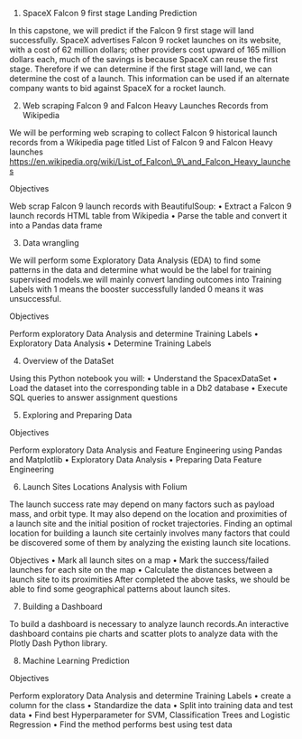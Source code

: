 1. SpaceX Falcon 9 first stage Landing Prediction

In this capstone, we will predict if the Falcon 9 first stage will land successfully. SpaceX advertises Falcon 9 rocket launches on its website, with a cost of 62 million dollars; 
other providers cost upward of 165 million dollars each, much of the savings is because SpaceX can reuse the first stage. Therefore if we can determine if the first stage will land, 
we can determine the cost of a launch. This information can be used if an alternate company wants to bid against SpaceX for a rocket launch.

2. Web scraping Falcon 9 and Falcon Heavy Launches Records from Wikipedia

We will be performing web scraping to collect Falcon 9 historical launch records from a Wikipedia page titled List of Falcon 9 and Falcon Heavy launches
https://en.wikipedia.org/wiki/List_of_Falcon\_9\_and_Falcon_Heavy_launches

Objectives

Web scrap Falcon 9 launch records with BeautifulSoup:
•	Extract a Falcon 9 launch records HTML table from Wikipedia
•	Parse the table and convert it into a Pandas data frame

3. Data wrangling

We will perform some Exploratory Data Analysis (EDA) to find some patterns in the data and determine what would be the label for training supervised models.we will mainly convert 
landing outcomes into Training Labels with 1 means the booster successfully landed 0 means it was unsuccessful.

Objectives

Perform exploratory Data Analysis and determine Training Labels
•	Exploratory Data Analysis
•	Determine Training Labels

4. Overview of the DataSet

Using this Python notebook you will:
•	Understand the SpacexDataSet
•	Load the dataset into the corresponding table in a Db2 database
•	Execute SQL queries to answer assignment questions

5. Exploring and Preparing Data

Objectives

Perform exploratory Data Analysis and Feature Engineering using Pandas and Matplotlib
•	Exploratory Data Analysis
•	Preparing Data Feature Engineering


6. Launch Sites Locations Analysis with Folium

The launch success rate may depend on many factors such as payload mass, and orbit type.  It may also depend on the location and proximities of a launch site and the initial position 
of rocket trajectories. Finding an optimal location for building a launch site certainly involves many factors that could be discovered some of them by analyzing the existing launch 
site locations.

Objectives
•	Mark all launch sites on a map
•	Mark the success/failed launches for each site on the map
•	Calculate the distances between a launch site to its proximities
After completed the above tasks, we should be able to find some geographical patterns about launch sites.

7. Building a Dashboard

To build a dashboard is necessary to analyze launch records.An interactive dashboard contains pie charts and scatter plots to analyze data with the Plotly Dash Python library.

8. Machine Learning Prediction

Objectives

Perform exploratory Data Analysis and determine Training Labels
•	create a column for the class
•	Standardize the data
•	Split into training data and test data
•	Find best Hyperparameter for SVM, Classification Trees and Logistic Regression
•	Find the method performs best using test data

